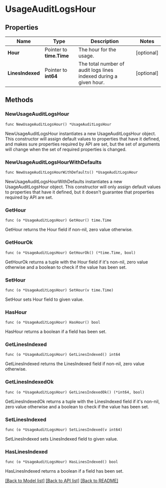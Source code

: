 # UsageAuditLogsHour

## Properties

Name | Type | Description | Notes
---- | ---- | ----------- | ------
**Hour** | Pointer to **time.Time** | The hour for the usage. | [optional] 
**LinesIndexed** | Pointer to **int64** | The total number of audit logs lines indexed during a given hour. | [optional] 

## Methods

### NewUsageAuditLogsHour

`func NewUsageAuditLogsHour() *UsageAuditLogsHour`

NewUsageAuditLogsHour instantiates a new UsageAuditLogsHour object.
This constructor will assign default values to properties that have it defined,
and makes sure properties required by API are set, but the set of arguments
will change when the set of required properties is changed.

### NewUsageAuditLogsHourWithDefaults

`func NewUsageAuditLogsHourWithDefaults() *UsageAuditLogsHour`

NewUsageAuditLogsHourWithDefaults instantiates a new UsageAuditLogsHour object.
This constructor will only assign default values to properties that have it defined,
but it doesn't guarantee that properties required by API are set.

### GetHour

`func (o *UsageAuditLogsHour) GetHour() time.Time`

GetHour returns the Hour field if non-nil, zero value otherwise.

### GetHourOk

`func (o *UsageAuditLogsHour) GetHourOk() (*time.Time, bool)`

GetHourOk returns a tuple with the Hour field if it's non-nil, zero value otherwise
and a boolean to check if the value has been set.

### SetHour

`func (o *UsageAuditLogsHour) SetHour(v time.Time)`

SetHour sets Hour field to given value.

### HasHour

`func (o *UsageAuditLogsHour) HasHour() bool`

HasHour returns a boolean if a field has been set.

### GetLinesIndexed

`func (o *UsageAuditLogsHour) GetLinesIndexed() int64`

GetLinesIndexed returns the LinesIndexed field if non-nil, zero value otherwise.

### GetLinesIndexedOk

`func (o *UsageAuditLogsHour) GetLinesIndexedOk() (*int64, bool)`

GetLinesIndexedOk returns a tuple with the LinesIndexed field if it's non-nil, zero value otherwise
and a boolean to check if the value has been set.

### SetLinesIndexed

`func (o *UsageAuditLogsHour) SetLinesIndexed(v int64)`

SetLinesIndexed sets LinesIndexed field to given value.

### HasLinesIndexed

`func (o *UsageAuditLogsHour) HasLinesIndexed() bool`

HasLinesIndexed returns a boolean if a field has been set.


[[Back to Model list]](../README.md#documentation-for-models) [[Back to API list]](../README.md#documentation-for-api-endpoints) [[Back to README]](../README.md)


